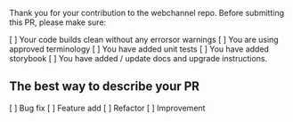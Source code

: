 Thank you for your contribution to the webchannel repo.
Before submitting this PR, please make sure:

[ ] Your code builds clean without any errorsor warnings
[ ] You are using approved terminology
[ ] You have added unit tests
[ ] You have added storybook
[ ] You have added / update docs and upgrade instructions.

## The best way to describe your PR

[ ] Bug fix
[ ] Feature add
[ ] Refactor
[ ] Improvement
